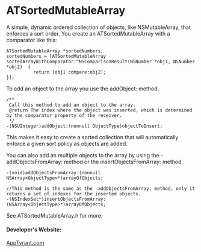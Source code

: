 # ATSortedMutableArray

A simple, dynamic ordered collection of objects, like NSMutableArray, that enforces a sort order. You create an ATSortedMutableArray with a comparator like this:

```
ATSortedMutableArray *sortedNumbers;
sortedNumbers = [ATSortedMutableArray sortedArrayWithComparator:^NSComparisonResult(NSNumber *obj1, NSNumber *obj2)  {
          return [obj1 compare:obj2];
}];
```

To add an object to the array you use the addObject: method.

```
/**
 Call this method to add an object to the array. 
 @return The index where the object was inserted, which is determined by the comparator property of the receiver.
 */
-(NSUInteger)addObject:(nonnull ObjectType)objectToInsert;
```

This makes it easy to create a sorted collection that will automatically enforce a given sort policy as objects are added. 

You can also add an multiple objects to the array by using the -addObjectsFromArray: method or the insertObjectsFromArray: method.

```
-(void)addObjectsFromArray:(nonnull NSArray<ObjectType>*)arrayOfObjects;

//This method is the same as the -addObjectsFromArray: method, only it returns a set of indexes for the inserted objects.
-(NSIndexSet*)insertObjectsFromArray:(NSArray<ObjectType>*)arrayOfObjects;
```
See ATSortedMutableArray.h for more.

#### Developer's Website:
[AppTyrant.com](http://AppTyrant.com)

